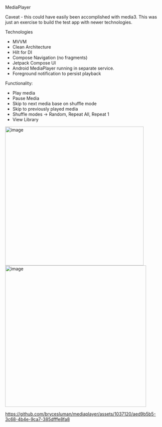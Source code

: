 MediaPlayer

Caveat - this could have easily been accomplished with media3. This was just an exercise to build the test app with newer technologies.

Technologies
 - MVVM
 - Clean Architecture
 - Hilt for DI
 - Compose Navigation (no fragments)
 - Jetpack Compose UI
 - Android MediaPlayer running in separate service.
 - Foreground notification to persist playback

Functionality:
 - Play media
 - Pause Media
 - Skip to next media base on shuffle mode
 - Skip to previously played media
 - Shuffle modes -> Random, Repeat All, Repeat 1
 - View Library

<img width="444" alt="image" src="https://github.com/brycesluman/mediaplayer/assets/1037120/d11df0a7-41e9-4b89-ae1d-e9cf25edf4d2">

<img width="452" alt="image" src="https://github.com/brycesluman/mediaplayer/assets/1037120/c3a2cbf8-c214-437d-9db0-5f6cdb741e2b">

https://github.com/brycesluman/mediaplayer/assets/1037120/aed9b5b5-3c68-4b4e-9ca7-385dfffe8fa8
